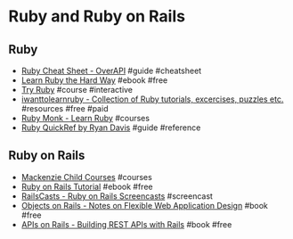 # Ruby and Ruby on Rails

## Ruby

- [Ruby Cheat Sheet - OverAPI](http://overapi.com/ruby/) #guide #cheatsheet
- [Learn Ruby the Hard Way](http://learnrubythehardway.org/book) #ebook #free
- [Try Ruby](http://tryruby.org/levels/1/challenges/0) #course #interactive
- [iwanttolearnruby - Collection of Ruby tutorials, excercises, puzzles etc.](http://iwanttolearnruby.com) #resources #free #paid
- [Ruby Monk - Learn Ruby](https://rubymonk.com) #courses
- [Ruby QuickRef by Ryan Davis](http://www.zenspider.com/Languages/Ruby/QuickRef.html) #guide #reference

## Ruby on Rails

- [Mackenzie Child Courses](https://mackenziechild.me/courses) #courses
- [Ruby on Rails Tutorial](https://www.railstutorial.org/book) #ebook #free
- [RailsCasts - Ruby on Rails Screencasts](http://railscasts.com) #screencast
- [Objects on Rails - Notes on Flexible Web Application Design](http://objectsonrails.com) #book #free
- [APIs on Rails - Building REST APIs with Rails](http://apionrails.icalialabs.com/book) #book #free
